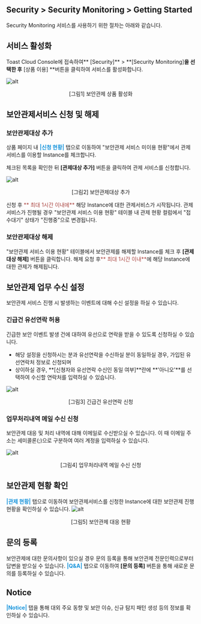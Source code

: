 ##  Security > Security Monitoring > Getting Started 

Security Monitoring 서비스를 사용하기 위한 절차는 아래와 같습니다.

## 서비스 활성화
Toast Cloud Console에 접속하여** [Security]** > **[Security Monitoring]**을 선택한 후** [상품 이용] **버튼을 클릭하여 서비스를 활성화합니다.

![alt](http://static.toastoven.net/prod_mss/img_11.png)
<center>[그림1] 보안관제 상품 활성화</center>

## 보안관제서비스 신청 및 해제
### 보안관제대상 추가
상품 페이지 내 <span style="color:#1995dc">**|신청 현황|** </span>탭으로 이동하여 "보안관제 서비스 미이용 현황"에서 관제서비스를 이용할 Instance를 체크합니다.

체크된 목록을 확인한 뒤 **[관제대상 추가]** 버튼을 클릭하여 관제 서비스를 신청합니다. 

![alt](http://static.toastoven.net/prod_mss/img_07.png)
<center>[그림2] 보안관제대상 추가</center>

신청 후 <span style="color:#ab4642">** 최대 1시간 이내에**</span> 해당 Instance에 대한 관제서비스가 시작됩니다. 관제서비스가 진행될 경우 "보안관제 서비스 이용 현황" 테이블 내 관제 현황 컬럼에서 "접수대기" 상태가 "진행중"으로 변경됩니다.

### 보안관제대상 해제
"보안관제 서비스 이용 현황" 테이블에서 보안관제를 해제할 Instance를 체크 후 **[관제대상 해제]** 버튼을 클릭합니다. 해제 요청 후<span style="color:#ab4642">** 최대 1시간 이내**</span>에 해당 Instance에 대한 관제가 해제됩니다.

## 보안관제 업무 수신 설정
보안관제 서비스 진행 시 발생하는 이벤트에 대해 수신 설정을 하실 수 있습니다.
### 긴급건 유선연락 허용
긴급한 보안 이벤트 발생 건에 대하여 유선으로 연락을 받을 수 있도록 신청하실 수 있습니다.
* 해당 설정을 신청하시는 분과 유선연락을 수신하실 분이 동일하실 경우, 가입된 유선연락처 정보로 신청되며
* 상이하실 경우, **[신쳥자와 유선연락 수신인 동일 여부]**란에 **'아니오'**를 선택하여 수신할 연락처를 입력하실 수 있습니다.

![alt](http://static.toastoven.net/prod_mss/img_08.png)
<center>[그림3] 긴급건 유선연락 신청</center>

### 업무처리내역 메일 수신 신청
보안관제 대응 및 처리 내역에 대해 이메일로 수신받으실 수 있습니다. 이 때 이메일 주소는 세미콜론(;)으로 구분하여 여러 계정을 입력하실 수 있습니다.

![alt](http://static.toastoven.net/prod_mss/img_09.png)
<center>[그림4] 업무처리내역 메일 수신 신청</center>



## 보안관제 현황 확인
<span style="color:#1995dc">**|관제 현황|** </span> 탭으로 이동하여 보안관제서비스를 신청한 Instance에 대한 보안관제 진행 현황을 확인하실 수 있습니다.
![alt](http://static.toastoven.net/prod_mss/img_10.png)
<center>[그림5] 보안관제 대응 현황</center>

## 문의 등록
보안관제에 대한 문의사항이 있으실 경우 문의 등록을 통해 보안관제 전문인력으로부터 답변을 받으실 수 있습니다. <span style="color:#1995dc">**|Q&A|** </span> 탭으로 이동하여 **[문의 등록]** 버튼을 통해 새로운 문의를 등록하실 수 있습니다.

## Notice
<span style="color:#1995dc">**|Notice|** </span> 탭을 통해 대외 주요 동향 및 보안 이슈, 신규 탐지 패턴 생성 등의 정보를 확인하실 수 있습니다.
